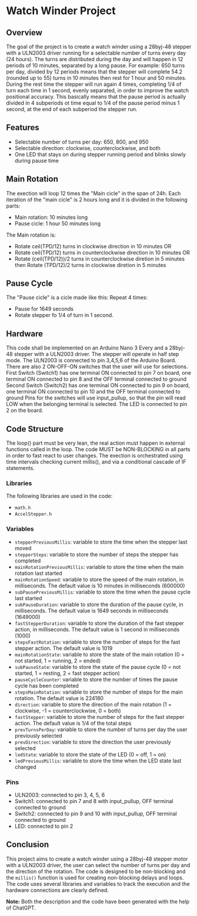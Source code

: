 # Watch Winder Project

## Overview
The goal of the project is to create a watch winder using a 28byj-48 stepper with a ULN2003 driver running for a selectable number of turns every day (24 hours). The turns are distributed during the day and will happen in 12 periods of 10 minutes, separated by a long pause. For example: 650 turns per day, divided by 12 periods means that the stepper will complete 54.2 (rounded up to 55) turns in 10 minutes then rest for 1 hour and 50 minutes. During the rest time the stepper will run again 4 times, completing 1/4 of turn each time in 1 second, evenly separated, in order to improve the watch positional accuracy. This basically means that the pause period is actually divided in 4 subperiods ot time equal to 1/4 of the pause period minus 1 second, at the end of each subperiod the stepper run. 

## Features
- Selectable number of turns per day: 650, 800, and 950
- Selectable direction: clockwise, counterclockwise, and both
- One LED that stays on during stepper running period and blinks slowly during pause time

## Main Rotation
The exection will loop 12 times the "Main cicle" in the span of 24h. Each iteration of the "main cicle" is 2 hours long and it is divided in the following parts:
- Main rotation: 10 minutes long
- Pause cicle: 1 hour 50 minutes long

The Main rotation is:
- Rotate ceil(TPD/12) turns in clockwise direction in 10 minutes OR
- Rotate ceil(TPD/12) turns in counterclockwise direction in 10 minutes OR
- Rotate (ceil(TPD/12))/2 turns in counterclockwise diretion in 5 minutes then Rotate (TPD/12)/2 turns in clockwise diretion in 5 minutes

## Pause Cycle
The "Pause cicle" is a cicle made like this:
Repeat 4 times:
- Pause for  1649 seconds
- Rotate stepper fo 1/4 of turn in 1 second.

## Hardware
This code shall be implemented on an Arduino Nano 3 Every and a 28byj-48 stepper with a ULN2003 driver. The stepper will operate in half step mode.
The ULN2003 is connected to pin 3,4,5,6 of the Arduino Board.
There are also 2 ON-OFF-ON switches that the user will use for selections.
First Switch (Switch1) has one terminal ON connected to pin 7 on board, one terminal ON connected to pin 8 and the OFF terminal connected to ground
Second Switch (Switch2) has one terminal ON connected to pin 9 on board, one terminal ON connected to pin 10 and the OFF terminal connected to ground
Pins for the switches will use input_pullup, so that the pin will read LOW when the belonging terminal is selected.
The LED is connected to pin 2 on the board.

## Code Structure
The loop() part must be very lean, the real action must happen in external functions called in the loop.
The code MUST be NON-BLOCKING in all parts in order to fast react to user changes. 
The exection is orchestrated using time intervals checking current millis(), and via a conditional cascade of IF statements.

### Libraries
The following libraries are used in the code:
- `math.h`
- `AccelStepper.h`

### Variables

- `stepperPreviousMillis`: variable to store the time when the stepper last moved
- `stepperSteps`: variable to store the number of steps the stepper has completed
- `mainRotationPreviousMillis`: variable to store the time when the main rotation last started
- `mainRotationSpeed`: variable to store the speed of the main rotation, in milliseconds. The default value is 10 minutes in milliseconds (600000)
- `subPausePreviousMillis`: variable to store the time when the pause cycle last started
- `subPauseDuration`: variable to store the duration of the pause cycle, in milliseconds. The default value is 1649 seconds in milliseconds (1649000)
- `fastStepperDuration`: variable to store the duration of the fast stepper action, in milliseconds. The default value is 1 second in milliseconds (1000)
- `stepsFastRotation`: variable to store the number of steps for the fast stepper action. The default value is 1019
- `mainRotationState`: variable to store the state of the main rotation (0 = not started, 1 = running, 2 = ended)
- `subPauseState`: variable to store the state of the pause cycle (0 = not started, 1 = resting, 2 = fast stepper action)
- `pauseCycleCounter`: variable to store the number of times the pause cycle has been completed
- `stepsMainRotation`: variable to store the number of steps for the main rotation. The default value is 224180
- `direction`: variable to store the direction of the main rotation (1 = clockwise, -1 = counterclockwise, 0 = both)
- `fastStepper`: variable to store the number of steps for the fast stepper action. The default value is 1/4 of the total steps
- `prevTurnsPerDay`: variable to store the number of turns per day the user previously selected
- `prevDirection`: variable to store the direction the user previously selected
- `ledState`: variable to store the state of the LED (0 = off, 1 = on)
- `ledPreviousMillis`: variable to store the time when the LED state last changed

### Pins
- ULN2003: connected to pin 3, 4, 5, 6
- Switch1: connected to pin 7 and 8 with input_pullup, OFF terminal connected to ground
- Switch2: connected to pin 9 and 10 with input_pullup, OFF terminal connected to ground
- LED: connected to pin 2

## Conclusion
This project aims to create a watch winder using a 28byj-48 stepper motor with a ULN2003 driver, the user can select the number of turns per day and the direction of the rotation. The code is designed to be non-blocking and the `millis()` function is used for creating non-blocking delays and loops. The code uses several libraries and variables to track the execution and the hardware connections are clearly defined.

**Note:** Both the description and the code have been generated with the help of ChatGPT.

